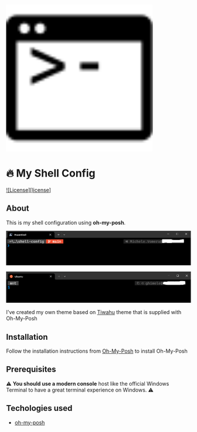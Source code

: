 <img width="400" src="./img/shell.svg" alt="shell configuration"/>

# 🔥 My Shell Config

[![License][license]](./LICENSE)


## About
This is my shell configuration using **oh-my-posh**.

![Preview1](./img/powershell.PNG)


![Preview1](./img/bash.PNG)

I've created my own theme based on [Tiwahu](https://ohmyposh.dev/docs/themes#tiwahu) theme that is supplied with Oh-My-Posh

## Installation
Follow the installation instructions from [Oh-My-Posh](https://github.com/JanDeDobbeleer/oh-my-posh) to install Oh-My-Posh

## Prerequisites

⚠ **You should use a modern console** host like the official Windows Terminal to have a great terminal experience on Windows. ⚠

## Techologies used

- [oh-my-posh](https://github.com/JanDeDobbeleer/oh-my-posh)